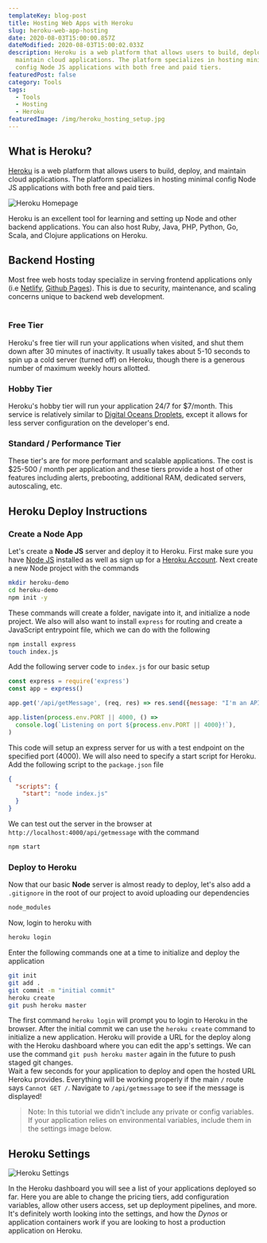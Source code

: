 ```yaml
---
templateKey: blog-post
title: Hosting Web Apps with Heroku
slug: heroku-web-app-hosting
date: 2020-08-03T15:00:00.857Z
dateModified: 2020-08-03T15:00:02.033Z
description: Heroku is a web platform that allows users to build, deploy, and
  maintain cloud applications. The platform specializes in hosting minimal
  config Node JS applications with both free and paid tiers.
featuredPost: false
category: Tools
tags:
  - Tools
  - Hosting
  - Heroku
featuredImage: /img/heroku_hosting_setup.jpg
---
```

## What is Heroku?

[Heroku](https://www.heroku.com/) is a web platform that allows users to build, deploy,
and maintain cloud applications. The platform specializes in hosting minimal config Node
JS applications with both free and paid tiers.

![Heroku Homepage](/img/heroku_home_page.jpg)

Heroku is an excellent tool for learning and setting up Node and other backend
applications. You can also host Ruby, Java, PHP, Python, Go, Scala, and Clojure
applications on Heroku.

## Backend Hosting

Most free web hosts today specialize in serving frontend applications only (i.e
[Netlify](https://www.netlify.com/), [Github Pages](https://pages.github.com/)). This is
due to security, maintenance, and scaling concerns unique to backend web development.  
&nbsp;

### Free Tier

Heroku's free tier will run your applications when visited, and shut them down after 30
minutes of inactivity. It usually takes about 5-10 seconds to spin up a cold server
(turned off) on Heroku, though there is a generous number of maximum weekly hours
allotted.

### Hobby Tier

Heroku's hobby tier will run your application 24/7 for \$7/month. This service is
relatively similar to
[Digital Oceans Droplets](https://www.digitalocean.com/products/droplets/), except it
allows for less server configuration on the developer's end.

### Standard / Performance Tier

These tier's are for more performant and scalable applications. The cost is \$25-500 /
month per application and these tiers provide a host of other features including alerts,
prebooting, additional RAM, dedicated servers, autoscaling, etc.

## Heroku Deploy Instructions

### Create a Node App

Let's create a **Node JS** server and deploy it to Heroku. First make sure you have
[Node JS](https://nodejs.org/en/download/) installed as well as sign up for a
[Heroku Account](https://signup.heroku.com/). Next create a new Node project with the
commands

```bash
mkdir heroku-demo
cd heroku-demo
npm init -y
```

These commands will create a folder, navigate into it, and initialize a node project. We
also will also want to install `express` for routing and create a JavaScript entrypoint
file, which we can do with the following

```bash
npm install express
touch index.js
```

Add the following server code to `index.js` for our basic setup

```javascript
const express = require('express')
const app = express()

app.get('/api/getMessage', (req, res) => res.send({message: "I'm an API endpoint"}))

app.listen(process.env.PORT || 4000, () =>
  console.log(`Listening on port ${process.env.PORT || 4000}!`),
)
```

This code will setup an express server for us with a test endpoint on the specified port
(4000). We will also need to specify a start script for Heroku. Add the following script
to the `package.json` file

```json
{
  "scripts": {
    "start": "node index.js"
  }
}
```

We can test out the server in the browser at `http://localhost:4000/api/getmessage` with
the command

```bash
npm start
```

### Deploy to Heroku

Now that our basic **Node** server is almost ready to deploy, let's also add a
`.gitignore` in the root of our project to avoid uploading our dependencies

```bash
node_modules
```

Now, login to heroku with

```bash
heroku login
```

Enter the following commands one at a time to initialize and deploy the application

```bash
git init
git add .
git commit -m "initial commit"
heroku create
git push heroku master
```

The first command `heroku login` will prompt you to login to Heroku in the browser. After
the initial commit we can use the `heroku create` command to initialize a new application.
Heroku will provide a URL for the deploy along with the Heroku dashboard where you can
edit the app's settings. We can use the command `git push heroku master` again in the
future to push staged git changes. &nbsp;  
Wait a few seconds for your application to deploy and open the hosted URL Heroku provides.
Everything will be working properly if the main `/` route says `Cannot GET /`. Navigate to
`/api/getmessage` to see if the message is displayed!

> Note: In this tutorial we didn't include any private or config variables. If your
> application relies on environmental variables, include them in the settings image below.

## Heroku Settings

![Heroku Settings](/img/heroku_config_vars.jpg)

In the Heroku dashboard you will see a list of your applications deployed so far. Here you
are able to change the pricing tiers, add configuration variables, allow other users
access, set up deployment pipelines, and more. It's definitely worth looking into the
settings, and how the _Dynos_ or application containers work if you are looking to host a
production application on Heroku.
